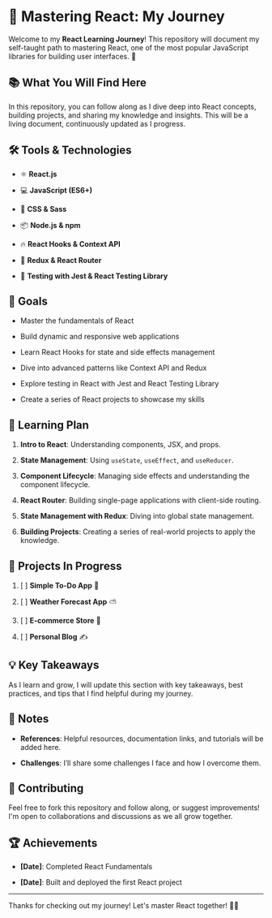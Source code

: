 # 🚀 Mastering React: My Journey

Welcome to my **React Learning Journey**! This repository will document my self-taught path to mastering React, one of the most popular JavaScript libraries for building user interfaces. 🌟

## 📚 What You Will Find Here

In this repository, you can follow along as I dive deep into React concepts, building projects, and sharing my knowledge and insights. This will be a living document, continuously updated as I progress.

## 🛠️ Tools & Technologies

- ⚛️ **React.js**

- 💻 **JavaScript (ES6+)**

- 🎨 **CSS & Sass**

- 📦 **Node.js & npm**

- 🔥 **React Hooks & Context API**

- 🚀 **Redux & React Router**

- 🧪 **Testing with Jest & React Testing Library**

## 🎯 Goals

- Master the fundamentals of React

- Build dynamic and responsive web applications

- Learn React Hooks for state and side effects management

- Dive into advanced patterns like Context API and Redux

- Explore testing in React with Jest and React Testing Library

- Create a series of React projects to showcase my skills

## 🌱 Learning Plan

1. **Intro to React**: Understanding components, JSX, and props.

2. **State Management**: Using `useState`, `useEffect`, and `useReducer`.

3. **Component Lifecycle**: Managing side effects and understanding the component lifecycle.

4. **React Router**: Building single-page applications with client-side routing.

5. **State Management with Redux**: Diving into global state management.

6. **Building Projects**: Creating a series of real-world projects to apply the knowledge.

## 🚧 Projects In Progress

1. [ ] **Simple To-Do App** 📝

2. [ ] **Weather Forecast App** ⛅

3. [ ] **E-commerce Store** 🛒

4. [ ] **Personal Blog** ✍️

## 💡 Key Takeaways

As I learn and grow, I will update this section with key takeaways, best practices, and tips that I find helpful during my journey.

## 📝 Notes

- **References**: Helpful resources, documentation links, and tutorials will be added here.

- **Challenges**: I’ll share some challenges I face and how I overcome them.

## 🤝 Contributing

Feel free to fork this repository and follow along, or suggest improvements! I'm open to collaborations and discussions as we all grow together.

## 🏆 Achievements

- **[Date]**: Completed React Fundamentals

- **[Date]**: Built and deployed the first React project

---

Thanks for checking out my journey! Let's master React together! 💪🚀
